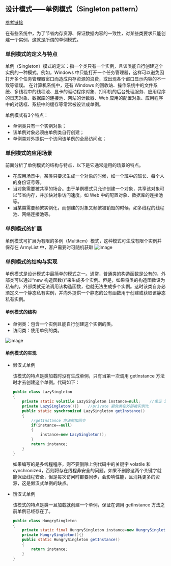 ## 设计模式——单例模式（Singleton pattern）

[参考链接](http://c.biancheng.net/view/1338.html)

在有些系统中，为了节省内存资源、保证数据内容的一致性，对某些类要求只能创建一个实例，这就是所谓的单例模式。

### 单例模式的定义与特点
单例（Singleton）模式的定义：指一个类只有一个实例，且该类能自行创建这个实例的一种模式。例如，Windows 中只能打开一个任务管理器，这样可以避免因打开多个任务管理器窗口而造成内存资源的浪费，或出现各个窗口显示内容的不一致等错误。
在计算机系统中，还有 Windows 的回收站、操作系统中的文件系统、多线程中的线程池、显卡的驱动程序对象、打印机的后台处理服务、应用程序的日志对象、数据库的连接池、网站的计数器、Web 应用的配置对象、应用程序中的对话框、系统中的缓存等常常被设计成单例。

单例模式有3个特点：
* 单例类只有一个实例对象；
* 该单例对象必须由单例类自行创建；
* 单例类对外提供一个访问该单例的全局访问点；

### 单例模式的应用场景
前面分析了单例模式的结构与特点，以下是它通常适用的场景的特点。
* 在应用场景中，某类只要求生成一个对象的时候，如一个班中的班长、每个人的身份证号等。
* 当对象需要被共享的场合。由于单例模式只允许创建一个对象，共享该对象可以节省内存，并加快对象访问速度。如 Web 中的配置对象、数据库的连接池等。
* 当某类需要频繁实例化，而创建的对象又频繁被销毁的时候，如多线程的线程池、网络连接池等。

### 单例模式的扩展
单例模式可扩展为有限的多例（Multitcm）模式，这种模式可生成有限个实例并保存在 ArmyList 中，客户需要时可随机获取
<img src="https://i.ibb.co/zmj1zr8/image.png" alt="image" border="0">

### 单例模式的结构与实现
单例模式是设计模式中最简单的模式之一。通常，普通类的构造函数是公有的，外部类可以通过“new 构造函数()”来生成多个实例。但是，如果将类的构造函数设为私有的，外部类就无法调用该构造函数，也就无法生成多个实例。这时该类自身必须定义一个静态私有实例，并向外提供一个静态的公有函数用于创建或获取该静态私有实例。

#### 单例模式的结构
* 单例类：包含一个实例且能自行创建这个实例的类。
* 访问类：使用单例的类。
<img src="https://i.ibb.co/TvBNkvh/image.png" alt="image" border="0">

#### 单例模式的实现
* 懒汉式单例

    该模式的特点是类加载时没有生成单例，只有当第一次调用 getlnstance 方法时才去创建这个单例。代码如下：
    ```java
    public class LazySingleton
    {
        private static volatile LazySingleton instance=null;    //保证 instance 在所有线程中同步
        private LazySingleton(){}    //private 避免类在外部被实例化
        public static synchronized LazySingleton getInstance()
        {
            //getInstance 方法前加同步
            if(instance==null)
            {
                instance=new LazySingleton();
            }
            return instance;
        }
    }
    ```
    如果编写的是多线程程序，则不要删除上例代码中的关键字 volatile 和 synchronized，否则将存在线程非安全的问题。如果不删除这两个关键字就能保证线程安全，但是每次访问时都要同步，会影响性能，且消耗更多的资源，这是懒汉式单例的缺点。
* 饿汉式单例
    
    该模式的特点是类一旦加载就创建一个单例，保证在调用 getInstance 方法之前单例已经存在了。
    ```java
    public class HungrySingleton
    {
        private static final HungrySingleton instance=new HungrySingleton();
        private HungrySingleton(){}
        public static HungrySingleton getInstance()
        {
            return instance;
        }
    }
    ```
